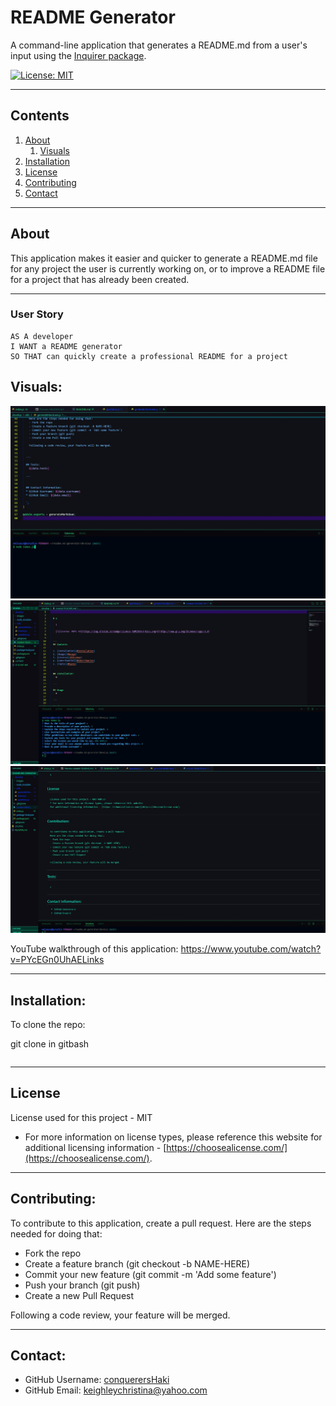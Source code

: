 # README Generator

A command-line application that generates a README.md from a user's input using the [Inquirer package](https://www.npmjs.com/package/inquirer).

[![License: MIT](https://img.shields.io/badge/License-MIT-yellow.svg)](https://opensource.org/licenses/MIT)

---

## Contents

1. [About](#about)
   1. [Visuals](#visuals)
2. [Installation](#installation)
3. [License](#license)
4. [Contributing](#contributing)
5. [Contact](#contact)

---

## About

This application makes it easier and quicker to generate a README.md file for any project the user is currently working on, or to improve a README file for a project that has already been created.

---

### User Story

```
AS A developer
I WANT a README generator
SO THAT can quickly create a professional README for a project
```

## Visuals:

![screenshot 1](./develop/images/readmeSS1.jpg)
![screenshot 2](./develop/images/readmeSS2.jpg)
![screenshot 2](./develop/images/readmeSS3.jpg)

YouTube walkthrough of this application:
https://www.youtube.com/watch?v=PYcEGn0UhAELinks

---

## Installation:

To clone the repo:

git clone in gitbash

```

```

---

## License

License used for this project - MIT

- For more information on license types, please reference this website
  for additional licensing information - [https://choosealicense.com/](https://choosealicense.com/).

---

## Contributing:

To contribute to this application, create a pull request.
Here are the steps needed for doing that:

- Fork the repo
- Create a feature branch (git checkout -b NAME-HERE)
- Commit your new feature (git commit -m 'Add some feature')
- Push your branch (git push)
- Create a new Pull Request

Following a code review, your feature will be merged.

---

## Contact:

- GitHub Username: [conquerersHaki](https://github.com/conquerersHaki)
- GitHub Email: keighleychristina@yahoo.com
